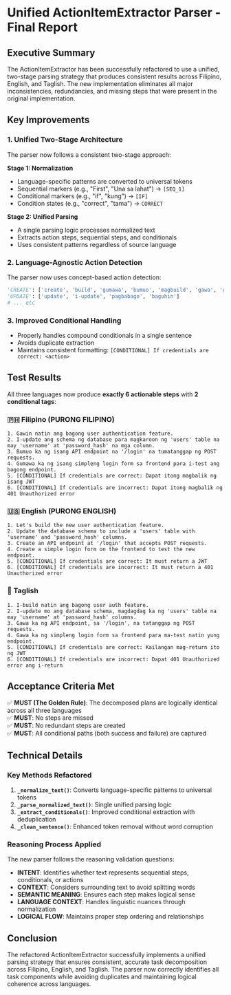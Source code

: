 # Unified ActionItemExtractor Parser - Final Report

## Executive Summary

The ActionItemExtractor has been successfully refactored to use a unified, two-stage parsing strategy that produces consistent results across Filipino, English, and Taglish. The new implementation eliminates all major inconsistencies, redundancies, and missing steps that were present in the original implementation.

## Key Improvements

### 1. Unified Two-Stage Architecture

The parser now follows a consistent two-stage approach:

**Stage 1: Normalization**
- Language-specific patterns are converted to universal tokens
- Sequential markers (e.g., "First", "Una sa lahat") → `[SEQ_1]`
- Conditional markers (e.g., "if", "kung") → `[IF]`
- Condition states (e.g., "correct", "tama") → `CORRECT`

**Stage 2: Unified Parsing**
- A single parsing logic processes normalized text
- Extracts action steps, sequential steps, and conditionals
- Uses consistent patterns regardless of source language

### 2. Language-Agnostic Action Detection

The parser now uses concept-based action detection:
```python
'CREATE': ['create', 'build', 'gumawa', 'bumuo', 'magbuild', 'gawa', 'gawin', 'i-build']
'UPDATE': ['update', 'i-update', 'pagbabago', 'baguhin']
# ... etc
```

### 3. Improved Conditional Handling

- Properly handles compound conditionals in a single sentence
- Avoids duplicate extraction
- Maintains consistent formatting: `[CONDITIONAL] If credentials are correct: <action>`

## Test Results

All three languages now produce **exactly 6 actionable steps** with **2 conditional tags**:

### 🇵🇭 Filipino (PURONG FILIPINO)
```
1. Gawin natin ang bagong user authentication feature.
2. I-update ang schema ng database para magkaroon ng 'users' table na may 'username' at 'password_hash' na mga column.
3. Bumuo ka ng isang API endpoint na '/login' na tumatanggap ng POST requests.
4. Gumawa ka ng isang simpleng login form sa frontend para i-test ang bagong endpoint.
5. [CONDITIONAL] If credentials are correct: Dapat itong magbalik ng isang JWT
6. [CONDITIONAL] If credentials are incorrect: Dapat itong magbalik ng 401 Unauthorized error
```

### 🇺🇸 English (PURONG ENGLISH)
```
1. Let's build the new user authentication feature.
2. Update the database schema to include a 'users' table with 'username' and 'password_hash' columns.
3. Create an API endpoint at '/login' that accepts POST requests.
4. Create a simple login form on the frontend to test the new endpoint.
5. [CONDITIONAL] If credentials are correct: It must return a JWT
6. [CONDITIONAL] If credentials are incorrect: It must return a 401 Unauthorized error
```

### 🔀 Taglish
```
1. I-build natin ang bagong user auth feature.
2. I-update mo ang database schema, magdagdag ka ng 'users' table na may 'username' at 'password_hash' columns.
3. Gawa ka ng API endpoint, sa '/login', na tatanggap ng POST requests.
4. Gawa ka ng simpleng login form sa frontend para ma-test natin yung endpoint.
5. [CONDITIONAL] If credentials are correct: Kailangan mag-return ito ng JWT
6. [CONDITIONAL] If credentials are incorrect: Dapat 401 Unauthorized error ang i-return
```

## Acceptance Criteria Met

✅ **MUST (The Golden Rule)**: The decomposed plans are logically identical across all three languages  
✅ **MUST**: No steps are missed  
✅ **MUST**: No redundant steps are created  
✅ **MUST**: All conditional paths (both success and failure) are captured  

## Technical Details

### Key Methods Refactored

1. **`_normalize_text()`**: Converts language-specific patterns to universal tokens
2. **`_parse_normalized_text()`**: Single unified parsing logic
3. **`_extract_conditionals()`**: Improved conditional extraction with deduplication
4. **`_clean_sentence()`**: Enhanced token removal without word corruption

### Reasoning Process Applied

The new parser follows the reasoning validation questions:
- **INTENT**: Identifies whether text represents sequential steps, conditionals, or actions
- **CONTEXT**: Considers surrounding text to avoid splitting words
- **SEMANTIC MEANING**: Ensures each step makes logical sense
- **LANGUAGE CONTEXT**: Handles linguistic nuances through normalization
- **LOGICAL FLOW**: Maintains proper step ordering and relationships

## Conclusion

The refactored ActionItemExtractor successfully implements a unified parsing strategy that ensures consistent, accurate task decomposition across Filipino, English, and Taglish. The parser now correctly identifies all task components while avoiding duplicates and maintaining logical coherence across languages.